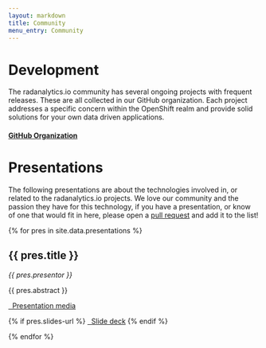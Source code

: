 ```yaml
---
layout: markdown
title: Community
menu_entry: Community
---
```


# Development

The radanalytics.io community has several ongoing projects with frequent
releases. These are all collected in our GitHub organization. Each project
addresses a specific concern within the OpenShift realm and provide solid
solutions for your own data driven applications.

<h4>
<a href="https://github.com/radanalyticsio" target="blank">
<i class="fa fa-github fa-lg" aria-hidden="true"></i> GitHub Organization
</a>
</h4>

# Presentations

The following presentations are about the technologies involved in, or
related to the radanalytics.io projects. We love our community and the
passion they have for this technology, if you have a presentation, or know of
one that would fit in here, please open a
[pull request](https://github.com/radanalyticsio/radanalyticsio.github.io/pulls)
and add it to the list!

<!-- to add presentatations, see the _data/presentations.yaml file -->

{% for pres in site.data.presentations %}
## {{ pres.title }}
*{{ pres.presentor }}*

{{ pres.abstract }}

<a href="{{ pres.media-url }}">
<i class="fa fa-video-camera" aria-hidden="true"></i>
&nbsp; Presentation media</a>

{% if pres.slides-url %}
<a href="{{ pres.slides-url }}">
<i class="fa fa-picture-o" aria-hiddent="true"></i>
&nbsp; Slide deck</a>
{% endif %}

{% endfor %}

